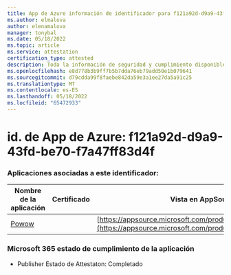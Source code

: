 ```yaml
---
title: App de Azure información de identificador para f121a92d-d9a9-43fd-be70-f7a47ff83d4f
ms.author: elmalova
author: elenamalova
manager: tonybal
ms.date: 05/18/2022
ms.topic: article
ms.service: attestation
certification_type: attested
description: Toda la información de seguridad y cumplimiento disponible para f121a92d-d9a9-43fd-be70-f7a47ff83d4f.
ms.openlocfilehash: e8d778b3b9ff7b5b7dda76eb79add50e1b079641
ms.sourcegitcommit: d79cdda99f8faebe842da59e3a1ee27da5a91c25
ms.translationtype: MT
ms.contentlocale: es-ES
ms.lasthandoff: 05/18/2022
ms.locfileid: "65472933"
---
```

# <a name="azure-app-id-f121a92d-d9a9-43fd-be70-f7a47ff83d4f"></a>id. de App de Azure: f121a92d-d9a9-43fd-be70-f7a47ff83d4f


### <a name="apps-associated-with-this-id"></a>Aplicaciones asociadas a este identificador:
| **Nombre de la aplicación** | **Certificado** | **Vista en AppSource** |
|--------------|---------------|-----------------------|
| [Powow](../forward/WA200002952.md) |  | [https://appsource.microsoft.com/product/office/WA200002952](https://appsource.microsoft.com/product/office/WA200002952) |

### <a name="microsoft-365-app-compliance-status"></a>Microsoft 365 estado de cumplimiento de la aplicación
- Publisher Estado de Attestaton: Completado
